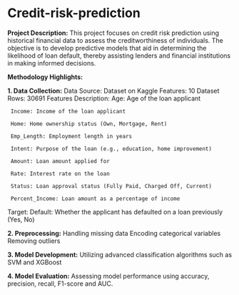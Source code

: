 # Credit-risk-prediction

**Project Description:**
This project focuses on credit risk prediction using historical financial data to assess the creditworthiness of individuals. The objective is to develop predictive models that aid in determining the likelihood of loan default, thereby assisting lenders and financial institutions in making informed decisions.

**Methodology Highlights:**

 **1. Data Collection:**
  Data Source: Dataset on Kaggle
  Features: 10
  Dataset Rows: 30691
  Features Description:
     Age: Age of the loan applicant
     
     Income: Income of the loan applicant
     
     Home: Home ownership status (Own, Mortgage, Rent)
     
     Emp_Length: Employment length in years
     
     Intent: Purpose of the loan (e.g., education, home improvement)
     
     Amount: Loan amount applied for
     
     Rate: Interest rate on the loan
     
     Status: Loan approval status (Fully Paid, Charged Off, Current)
     
     Percent_Income: Loan amount as a percentage of income
  Target:
     Default: Whether the applicant has defaulted on a loan previously (Yes, No)

 **2. Preprocessing:**
  Handling missing data
  Encoding categorical variables
  Removing outliers
  
 **3. Model Development:**
  Utilizing advanced classification algorithms such as SVM and XGBoost

 **4. Model Evaluation:**
  Assessing model performance using accuracy, precision, recall, F1-score and AUC.
